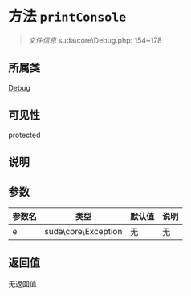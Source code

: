 # 方法 `printConsole`

> *文件信息* suda\core\Debug.php: 154~178

## 所属类 

[Debug](../Debug.md)

## 可见性

protected

## 说明



## 参数


| 参数名 | 类型 | 默认值 | 说明 |
|--------|-----|-------|-------|
| e |  suda\core\Exception | 无 | 无 |



## 返回值

无返回值
